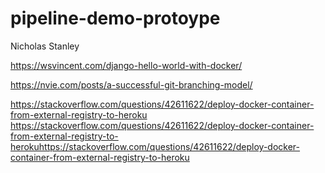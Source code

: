 # pipeline-demo-protoype
Nicholas Stanley

https://wsvincent.com/django-hello-world-with-docker/

https://nvie.com/posts/a-successful-git-branching-model/

https://stackoverflow.com/questions/42611622/deploy-docker-container-from-external-registry-to-heroku
https://stackoverflow.com/questions/42611622/deploy-docker-container-from-external-registry-to-herokuhttps://stackoverflow.com/questions/42611622/deploy-docker-container-from-external-registry-to-heroku